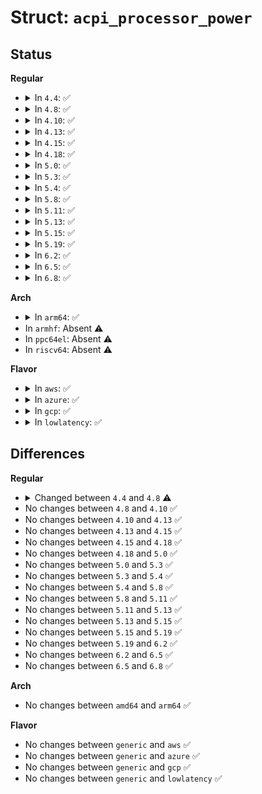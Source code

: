 # Struct: <code>acpi_processor_power</code>

## Status
<b>Regular</b>
<ul>
<li>
<details>
<summary>In <code>4.4</code>: ✅</summary>

```c
struct acpi_processor_power {
    int count;
    struct acpi_processor_cx states[8];
    int timer_broadcast_on_state;
};
```
</details>
</li>
<li>
<details>
<summary>In <code>4.8</code>: ✅</summary>

```c
struct acpi_processor_power {
    int count;
    struct acpi_processor_cx states[8];
    struct acpi_lpi_state lpi_states[8];
    int timer_broadcast_on_state;
};
```
</details>
</li>
<li>
<details>
<summary>In <code>4.10</code>: ✅</summary>

```c
struct acpi_processor_power {
    int count;
    struct acpi_processor_cx states[8];
    struct acpi_lpi_state lpi_states[8];
    int timer_broadcast_on_state;
};
```
</details>
</li>
<li>
<details>
<summary>In <code>4.13</code>: ✅</summary>

```c
struct acpi_processor_power {
    int count;
    struct acpi_processor_cx states[8];
    struct acpi_lpi_state lpi_states[8];
    int timer_broadcast_on_state;
};
```
</details>
</li>
<li>
<details>
<summary>In <code>4.15</code>: ✅</summary>

```c
struct acpi_processor_power {
    int count;
    struct acpi_processor_cx states[8];
    struct acpi_lpi_state lpi_states[8];
    int timer_broadcast_on_state;
};
```
</details>
</li>
<li>
<details>
<summary>In <code>4.18</code>: ✅</summary>

```c
struct acpi_processor_power {
    int count;
    struct acpi_processor_cx states[8];
    struct acpi_lpi_state lpi_states[8];
    int timer_broadcast_on_state;
};
```
</details>
</li>
<li>
<details>
<summary>In <code>5.0</code>: ✅</summary>

```c
struct acpi_processor_power {
    int count;
    struct acpi_processor_cx states[8];
    struct acpi_lpi_state lpi_states[8];
    int timer_broadcast_on_state;
};
```
</details>
</li>
<li>
<details>
<summary>In <code>5.3</code>: ✅</summary>

```c
struct acpi_processor_power {
    int count;
    struct acpi_processor_cx states[8];
    struct acpi_lpi_state lpi_states[8];
    int timer_broadcast_on_state;
};
```
</details>
</li>
<li>
<details>
<summary>In <code>5.4</code>: ✅</summary>

```c
struct acpi_processor_power {
    int count;
    struct acpi_processor_cx states[8];
    struct acpi_lpi_state lpi_states[8];
    int timer_broadcast_on_state;
};
```
</details>
</li>
<li>
<details>
<summary>In <code>5.8</code>: ✅</summary>

```c
struct acpi_processor_power {
    int count;
    struct acpi_processor_cx states[8];
    struct acpi_lpi_state lpi_states[8];
    int timer_broadcast_on_state;
};
```
</details>
</li>
<li>
<details>
<summary>In <code>5.11</code>: ✅</summary>

```c
struct acpi_processor_power {
    int count;
    struct acpi_processor_cx states[8];
    struct acpi_lpi_state lpi_states[8];
    int timer_broadcast_on_state;
};
```
</details>
</li>
<li>
<details>
<summary>In <code>5.13</code>: ✅</summary>

```c
struct acpi_processor_power {
    int count;
    struct acpi_processor_cx states[8];
    struct acpi_lpi_state lpi_states[8];
    int timer_broadcast_on_state;
};
```
</details>
</li>
<li>
<details>
<summary>In <code>5.15</code>: ✅</summary>

```c
struct acpi_processor_power {
    int count;
    struct acpi_processor_cx states[8];
    struct acpi_lpi_state lpi_states[8];
    int timer_broadcast_on_state;
};
```
</details>
</li>
<li>
<details>
<summary>In <code>5.19</code>: ✅</summary>

```c
struct acpi_processor_power {
    int count;
    struct acpi_processor_cx states[8];
    struct acpi_lpi_state lpi_states[8];
    int timer_broadcast_on_state;
};
```
</details>
</li>
<li>
<details>
<summary>In <code>6.2</code>: ✅</summary>

```c
struct acpi_processor_power {
    int count;
    struct acpi_processor_cx states[8];
    struct acpi_lpi_state lpi_states[8];
    int timer_broadcast_on_state;
};
```
</details>
</li>
<li>
<details>
<summary>In <code>6.5</code>: ✅</summary>

```c
struct acpi_processor_power {
    int count;
    struct acpi_processor_cx states[8];
    struct acpi_lpi_state lpi_states[8];
    int timer_broadcast_on_state;
};
```
</details>
</li>
<li>
<details>
<summary>In <code>6.8</code>: ✅</summary>

```c
struct acpi_processor_power {
    int count;
    struct acpi_processor_cx states[8];
    struct acpi_lpi_state lpi_states[8];
    int timer_broadcast_on_state;
};
```
</details>
</li>
</ul>
<b>Arch</b>
<ul>
<li>
<details>
<summary>In <code>arm64</code>: ✅</summary>

```c
struct acpi_processor_power {
    int count;
    struct acpi_processor_cx states[8];
    struct acpi_lpi_state lpi_states[8];
    int timer_broadcast_on_state;
};
```
</details>
</li>
<li>
In <code>armhf</code>: Absent ⚠️
</li>
<li>
In <code>ppc64el</code>: Absent ⚠️
</li>
<li>
In <code>riscv64</code>: Absent ⚠️
</li>
</ul>
<b>Flavor</b>
<ul>
<li>
<details>
<summary>In <code>aws</code>: ✅</summary>

```c
struct acpi_processor_power {
    int count;
    struct acpi_processor_cx states[8];
    struct acpi_lpi_state lpi_states[8];
    int timer_broadcast_on_state;
};
```
</details>
</li>
<li>
<details>
<summary>In <code>azure</code>: ✅</summary>

```c
struct acpi_processor_power {
    int count;
    struct acpi_processor_cx states[8];
    struct acpi_lpi_state lpi_states[8];
    int timer_broadcast_on_state;
};
```
</details>
</li>
<li>
<details>
<summary>In <code>gcp</code>: ✅</summary>

```c
struct acpi_processor_power {
    int count;
    struct acpi_processor_cx states[8];
    struct acpi_lpi_state lpi_states[8];
    int timer_broadcast_on_state;
};
```
</details>
</li>
<li>
<details>
<summary>In <code>lowlatency</code>: ✅</summary>

```c
struct acpi_processor_power {
    int count;
    struct acpi_processor_cx states[8];
    struct acpi_lpi_state lpi_states[8];
    int timer_broadcast_on_state;
};
```
</details>
</li>
</ul>

## Differences
<b>Regular</b>
<ul>
<li>
<details>
<summary>Changed between <code>4.4</code> and <code>4.8</code> ⚠️</summary>
<ul>
<li>
<b>Field added. </b>
<code>struct acpi_lpi_state lpi_states[8]</code>
</li>
</ul>
</details>
</li>
<li>
No changes between <code>4.8</code> and <code>4.10</code> ✅
</li>
<li>
No changes between <code>4.10</code> and <code>4.13</code> ✅
</li>
<li>
No changes between <code>4.13</code> and <code>4.15</code> ✅
</li>
<li>
No changes between <code>4.15</code> and <code>4.18</code> ✅
</li>
<li>
No changes between <code>4.18</code> and <code>5.0</code> ✅
</li>
<li>
No changes between <code>5.0</code> and <code>5.3</code> ✅
</li>
<li>
No changes between <code>5.3</code> and <code>5.4</code> ✅
</li>
<li>
No changes between <code>5.4</code> and <code>5.8</code> ✅
</li>
<li>
No changes between <code>5.8</code> and <code>5.11</code> ✅
</li>
<li>
No changes between <code>5.11</code> and <code>5.13</code> ✅
</li>
<li>
No changes between <code>5.13</code> and <code>5.15</code> ✅
</li>
<li>
No changes between <code>5.15</code> and <code>5.19</code> ✅
</li>
<li>
No changes between <code>5.19</code> and <code>6.2</code> ✅
</li>
<li>
No changes between <code>6.2</code> and <code>6.5</code> ✅
</li>
<li>
No changes between <code>6.5</code> and <code>6.8</code> ✅
</li>
</ul>
<b>Arch</b>
<ul>
<li>
No changes between <code>amd64</code> and <code>arm64</code> ✅
</li>
</ul>
<b>Flavor</b>
<ul>
<li>
No changes between <code>generic</code> and <code>aws</code> ✅
</li>
<li>
No changes between <code>generic</code> and <code>azure</code> ✅
</li>
<li>
No changes between <code>generic</code> and <code>gcp</code> ✅
</li>
<li>
No changes between <code>generic</code> and <code>lowlatency</code> ✅
</li>
</ul>
